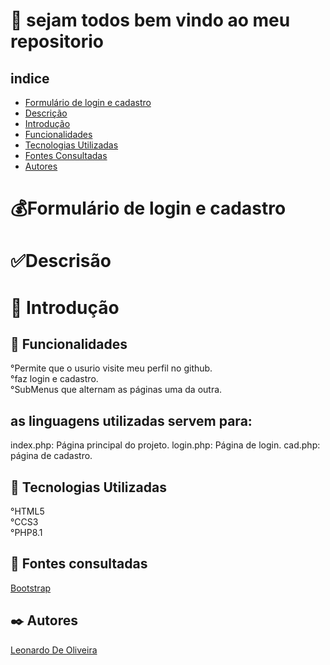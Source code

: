 # 🚀 sejam todos bem vindo ao meu repositorio 


## indice
   - [Formulário de login e cadastro](#formul%C3%A1rio-de-c%C3%A1lculo-de-sal%C3%A1rio)  
   - [Descrição](#descris%C3%A3o)  
   - [Introdução](#introdu%C3%A7%C3%A3o)  
   - [Funcionalidades](#funcionalidades)  
   - [Tecnologias Utilizadas](#tecnologias-utilizadas)  
   - [Fontes Consultadas](#fontes-consultadas)  
   - [Autores](#autores)  

# 💰Formulário de login e cadastro
# ✅Descrisão 
# 📃 Introdução   
   
## 🔧 Funcionalidades
   °Permite que o usurio visite meu perfil no github.   
   °faz login e cadastro.   
   °SubMenus que alternam as páginas uma da outra.

## as linguagens utilizadas servem para:

   index.php: Página principal do projeto.
   login.php: Página de login.
   cad.php: página de cadastro.

## 📌 Tecnologias Utilizadas
   °HTML5    
   °CCS3   
   °PHP8.1   
## 🔎 Fontes consultadas
   [Bootstrap](https://getbootstrap.com/)  
   
## ✒️ Autores
[Leonardo De Oliveira](https://github.com/leoOliveiraBR)  
